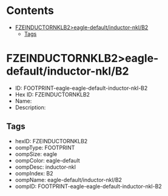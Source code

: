 



Contents
========

* [FZEINDUCTORNKLB2>eagle-default/inductor-nkl/B2](#fzeinductornklb2eagle-defaultinductor-nklb2)
	* [Tags](#tags)

# FZEINDUCTORNKLB2>eagle-default/inductor-nkl/B2

- ID: FOOTPRINT-eagle-eagle-default-inductor-nkl-B2
- Hex ID: FZEINDUCTORNKLB2
- Name: 
- Description: 

## Tags

- hexID: FZEINDUCTORNKLB2
- oompType: FOOTPRINT
- oompSize: eagle
- oompColor: eagle-default
- oompDesc: inductor-nkl
- oompIndex: B2
- oompName: eagle-default/inductor-nkl/B2
- oompID: FOOTPRINT-eagle-eagle-default-inductor-nkl-B2
